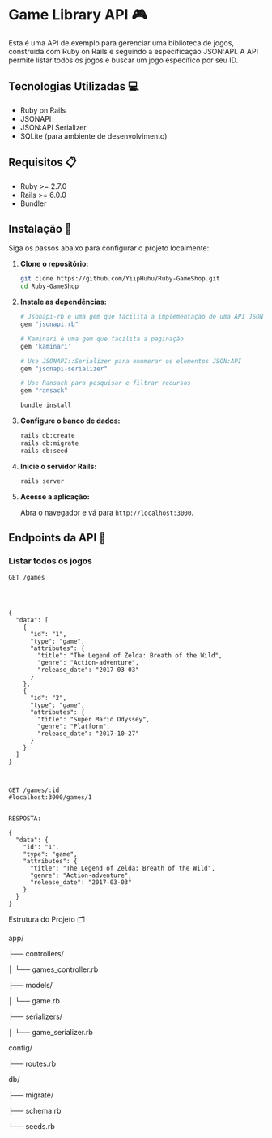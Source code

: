 # Game Library API 🎮

Esta é uma API de exemplo para gerenciar uma biblioteca de jogos, construída com Ruby on Rails e seguindo a especificação JSON:API. A API permite listar todos os jogos e buscar um jogo específico por seu ID.

## Tecnologias Utilizadas 💻

- Ruby on Rails
- JSONAPI
- JSON:API Serializer
- SQLite (para ambiente de desenvolvimento)

## Requisitos 📋

- Ruby >= 2.7.0
- Rails >= 6.0.0
- Bundler

## Instalação 🚀

Siga os passos abaixo para configurar o projeto localmente:

1. **Clone o repositório:**

    ```bash
    git clone https://github.com/YiipHuhu/Ruby-GameShop.git
    cd Ruby-GameShop
    ```

2. **Instale as dependências:**

    ```bash
    # Jsonapi-rb é uma gem que facilita a implementação de uma API JSON:API
    gem "jsonapi.rb"

    # Kaminari é uma gem que facilita a paginação
    gem 'kaminari'

    # Use JSONAPI::Serializer para enumerar os elementos JSON:API
    gem "jsonapi-serializer"

    # Use Ransack para pesquisar e filtrar recursos
    gem "ransack"
    
    bundle install
    ```

3. **Configure o banco de dados:**

    ```bash
    rails db:create
    rails db:migrate
    rails db:seed
    ```

4. **Inicie o servidor Rails:**

    ```bash
    rails server
    ```

5. **Acesse a aplicação:**

    Abra o navegador e vá para `http://localhost:3000`.

## Endpoints da API 📡

### Listar todos os jogos

```http
GET /games




{
  "data": [
    {
      "id": "1",
      "type": "game",
      "attributes": {
        "title": "The Legend of Zelda: Breath of the Wild",
        "genre": "Action-adventure",
        "release_date": "2017-03-03"
      }
    },
    {
      "id": "2",
      "type": "game",
      "attributes": {
        "title": "Super Mario Odyssey",
        "genre": "Platform",
        "release_date": "2017-10-27"
      }
    }
  ]
}



GET /games/:id
#localhost:3000/games/1


RESPOSTA:

{
  "data": {
    "id": "1",
    "type": "game",
    "attributes": {
      "title": "The Legend of Zelda: Breath of the Wild",
      "genre": "Action-adventure",
      "release_date": "2017-03-03"
    }
  }
}
```

Estrutura do Projeto 🗂️

app/

  ├── controllers/
  
  │   └── games_controller.rb
  
  ├── models/
  
  │   └── game.rb
  
  ├── serializers/
  
  │   └── game_serializer.rb
  
config/

  ├── routes.rb
  
db/

  ├── migrate/
  
  ├── schema.rb
  
  └── seeds.rb
